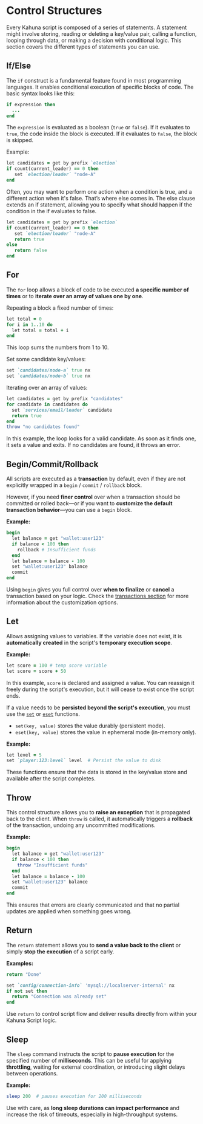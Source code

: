 
# Control Structures

Every Kahuna script is composed of a series of statements. A statement might involve storing, reading or deleting a key/value pair, calling a function, looping through data, or making a decision with conditional logic. This section covers the different types of statements you can use.

## If/Else

The `if` construct is a fundamental feature found in most programming languages. It enables conditional execution of specific blocks of code. The basic syntax looks like this:

```ruby
if expression then
  ...
end
```

The `expression` is evaluated as a boolean (`true` or `false`). If it evaluates to `true`, the code inside the block is executed. If it evaluates to `false`, the block is skipped.

Example:

```ruby
let candidates = get by prefix `election`
if count(current_leader) == 0 then
   set `election/leader` "node-A"
end
```

Often, you may want to perform one action when a condition is true, and a different action when it's false. That’s where else comes in. The else clause extends an if statement, allowing you to specify what should happen if the condition in the if evaluates to false.

```ruby
let candidates = get by prefix `election`
if count(current_leader) == 0 then
   set `election/leader` "node-A"
   return true
else
   return false
end
```

## For

The `for` loop allows a block of code to be executed **a specific number of times** or to **iterate over an array of values one by one**.

Repeating a block a fixed number of times:

```ruby
let total = 0
for i in 1..10 do
  let total = total + i
end
```

This loop sums the numbers from 1 to 10.

Set some candidate key/values:

```ruby
set `candidates/node-a` true nx
set `candidates/node-b` true nx
```

Iterating over an array of values:

```ruby
let candidates = get by prefix "candidates"
for candidate in candidates do
  set `services/email/leader` candidate
  return true
end
throw "no candidates found"
```

In this example, the loop looks for a valid candidate. As soon as it finds one, it sets a value and exits. If no candidates are found, it throws an error.

## Begin/Commit/Rollback

All scripts are executed as a **transaction** by default, even if they are not explicitly wrapped in a `begin` / `commit` / `rollback` block.

However, if you need **finer control** over when a transaction should be committed or rolled back—or if you want to **customize the default transaction behavior**—you can use a `begin` block.

**Example:**

```ruby
begin
  let balance = get "wallet:user123"
  if balance < 100 then
    rollback # Insufficient funds
  end
  let balance = balance - 100
  set "wallet:user123" balance
  commit
end
```

Using `begin` gives you full control over **when to finalize** or **cancel** a transaction based on your logic. Check the [transactions section](../distributed-keyvalue-store/transactions.md) for more information about the customization options.

## Let

Allows assigning values to variables. If the variable does not exist, it is **automatically created** in the script's **temporary execution scope**.

**Example:**

```ruby
let score = 100 # temp score variable
let score = score + 50
```

In this example, `score` is declared and assigned a value. You can reassign it freely during the script's execution, but it will cease to exist once the script ends.

If a value needs to be **persisted beyond the script's execution**, you must use the [`set`](commands/set.md) or [`eset`](commands/eset.md) functions.

- `set(key, value)` stores the value durably (persistent mode).
- `eset(key, value)` stores the value in ephemeral mode (in-memory only).

**Example:**

```ruby
let level = 5
set `player:123:level` level  # Persist the value to disk
```

These functions ensure that the data is stored in the key/value store and available after the script completes.

## Throw

This control structure allows you to **raise an exception** that is propagated back to the client. When `throw` is called, it automatically triggers a **rollback** of the transaction, undoing any uncommitted modifications.

**Example:**

```ruby
begin
  let balance = get "wallet:user123"
  if balance < 100 then
    throw "Insufficient funds"
  end
  let balance = balance - 100
  set "wallet:user123" balance
  commit
end
```

This ensures that errors are clearly communicated and that no partial updates are applied when something goes wrong.

## Return

The `return` statement allows you to **send a value back to the client** or simply **stop the execution** of a script early.

**Examples:**

```ruby
return "Done"
```

```ruby
set `config/connection-info` 'mysql://localserver-internal' nx
if not set then
  return "Connection was already set"
end
```

Use `return` to control script flow and deliver results directly from within your Kahuna Script logic.

## Sleep

The `sleep` command instructs the script to **pause execution** for the specified number of **milliseconds**. This can be useful for applying **throttling**, waiting for external coordination, or introducing slight delays between operations.

**Example:**

```ruby
sleep 200  # pauses execution for 200 milliseconds
```

Use with care, as **long sleep durations can impact performance** and increase the risk of timeouts, especially in high-throughput systems.